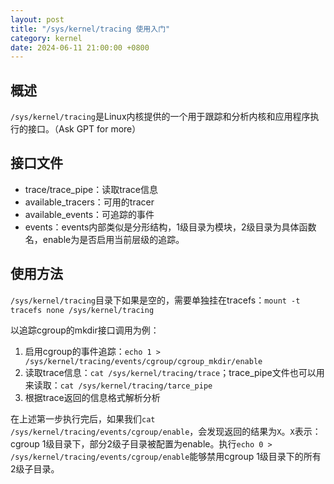```yaml
---
layout: post
title: "/sys/kernel/tracing 使用入门"
category: kernel
date: 2024-06-11 21:00:00 +0800
---
```


## 概述

`/sys/kernel/tracing`是Linux内核提供的一个用于跟踪和分析内核和应用程序执行的接口。（Ask GPT for more）

## 接口文件

* trace/trace_pipe：读取trace信息
* available_tracers：可用的tracer
* available_events：可追踪的事件
* events：events内部类似是分形结构，1级目录为模块，2级目录为具体函数名，enable为是否启用当前层级的追踪。

## 使用方法

`/sys/kernel/tracing`目录下如果是空的，需要单独挂在tracefs：`mount -t tracefs none /sys/kernel/tracing`

以追踪cgroup的mkdir接口调用为例：

1. 启用cgroup的事件追踪：`echo 1 > /sys/kernel/tracing/events/cgroup/cgroup_mkdir/enable`
2. 读取trace信息：`cat /sys/kernel/tracing/trace`；trace_pipe文件也可以用来读取：`cat /sys/kernel/tracing/tarce_pipe`
3. 根据trace返回的信息格式解析分析

在上述第一步执行完后，如果我们`cat /sys/kernel/tracing/events/cgroup/enable`，会发现返回的结果为`X`。`X`表示：cgroup 1级目录下，部分2级子目录被配置为enable。执行`echo 0 > /sys/kernel/tracing/events/cgroup/enable`能够禁用cgroup 1级目录下的所有2级子目录。